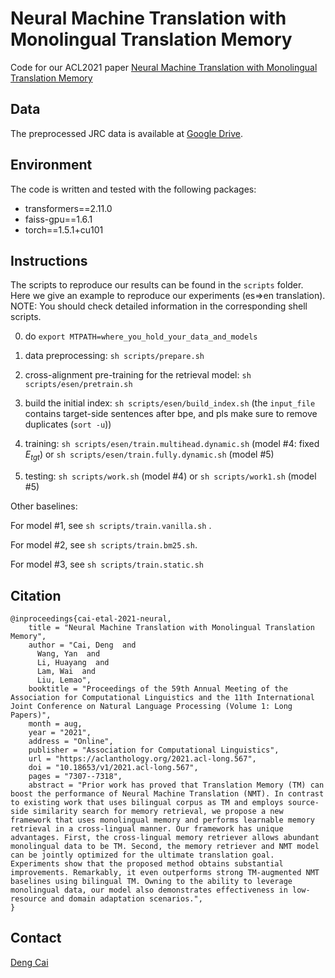 # Neural Machine Translation with Monolingual Translation Memory

Code for our ACL2021 paper
[Neural Machine Translation with Monolingual Translation Memory](https://arxiv.org/pdf/2105.11269.pdf)

## Data

The preprocessed JRC data is available at [Google Drive](https://drive.google.com/file/d/1iuBH_YsnL28cTYjjpSq5BgukG7QhBLs_/view?usp=sharing).

## Environment 

The code is written and tested with the following packages:

- transformers==2.11.0
- faiss-gpu==1.6.1
- torch==1.5.1+cu101

## Instructions

The scripts to reproduce our results can be found in the `scripts` folder. Here we give an example to reproduce our experiments (es=>en translation). NOTE: You should check detailed information in the corresponding shell scripts.

0. do `export MTPATH=where_you_hold_your_data_and_models`
1. data preprocessing: `sh scripts/prepare.sh` 
2. cross-alignment pre-training for the retrieval model: `sh scripts/esen/pretrain.sh`

3. build the initial index: `sh scripts/esen/build_index.sh` (the `input_file` contains target-side sentences after bpe, and pls make sure to remove duplicates (`sort -u`))
4. training: `sh scripts/esen/train.multihead.dynamic.sh` (model #4: fixed $E_{tgt}$) or `sh scripts/esen/train.fully.dynamic.sh` (model #5)
5. testing:   `sh scripts/work.sh` (model #4)  or `sh scripts/work1.sh` (model #5)

Other baselines:

For model #1, see `sh scripts/train.vanilla.sh` .

For model #2, see `sh scripts/train.bm25.sh`.

For model #3, see `sh scripts/train.static.sh`

## Citation

```
@inproceedings{cai-etal-2021-neural,
    title = "Neural Machine Translation with Monolingual Translation Memory",
    author = "Cai, Deng  and
      Wang, Yan  and
      Li, Huayang  and
      Lam, Wai  and
      Liu, Lemao",
    booktitle = "Proceedings of the 59th Annual Meeting of the Association for Computational Linguistics and the 11th International Joint Conference on Natural Language Processing (Volume 1: Long Papers)",
    month = aug,
    year = "2021",
    address = "Online",
    publisher = "Association for Computational Linguistics",
    url = "https://aclanthology.org/2021.acl-long.567",
    doi = "10.18653/v1/2021.acl-long.567",
    pages = "7307--7318",
    abstract = "Prior work has proved that Translation Memory (TM) can boost the performance of Neural Machine Translation (NMT). In contrast to existing work that uses bilingual corpus as TM and employs source-side similarity search for memory retrieval, we propose a new framework that uses monolingual memory and performs learnable memory retrieval in a cross-lingual manner. Our framework has unique advantages. First, the cross-lingual memory retriever allows abundant monolingual data to be TM. Second, the memory retriever and NMT model can be jointly optimized for the ultimate translation goal. Experiments show that the proposed method obtains substantial improvements. Remarkably, it even outperforms strong TM-augmented NMT baselines using bilingual TM. Owning to the ability to leverage monolingual data, our model also demonstrates effectiveness in low-resource and domain adaptation scenarios.",
}
```

## Contact

[Deng Cai](https://jcyk.github.io/)
